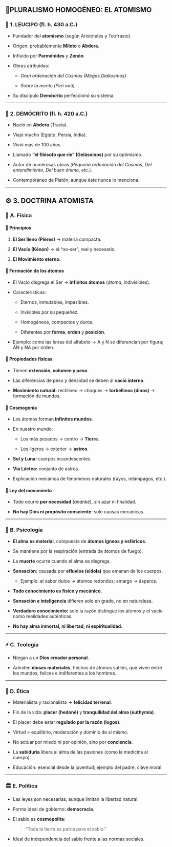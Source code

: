 
## 🧩PLURALISMO HOMOGÉNEO: EL ATOMISMO

### 🧠 **1. LEUCIPO (fl. h. 430 a.C.)**

- Fundador del **atomismo** (según Aristóteles y Teofrasto).
    
- Origen: probablemente **Mileto** o **Abdera**.
    
- Influido por **Parménides** y **Zenón**.
    
- Obras atribuidas:
    
    - _Gran ordenación del Cosmos (Megas Diakosmos)_
        
    - _Sobre la mente (Peri noû)_
        
- Su discípulo **Demócrito** perfeccionó su sistema.
    

---

### 🧠 **2. DEMÓCRITO (fl. h. 420 a.C.)**

- Nació en **Abdera** (Tracia).
    
- Viajó mucho (Egipto, Persia, India).
    
- Vivió más de 100 años.
    
- Llamado **“el filósofo que ríe” (Geláseinos)** por su optimismo.
    
- Autor de numerosas obras (_Pequeña ordenación del Cosmos_, _Del entendimiento_, _Del buen ánimo_, etc.).
    
- Contemporáneo de Platón, aunque éste nunca lo menciona.
    

---

## ⚙️ **3. DOCTRINA ATOMISTA**

### 🧩 A. Física

#### 🔹 Principios

1. **El Ser lleno (Pléres)** → materia compacta.
    
2. **El Vacío (Kénon)** → el “no-ser”, real y necesario.
    
3. **El Movimiento eterno.**
    

#### 🔹 Formación de los átomos

- El Vacío disgrega el Ser → **infinitos átomos** (_átoma_, indivisibles).
    
- Características:
    
    - Eternos, inmutables, impasibles.
        
    - Invisibles por su pequeñez.
        
    - Homogéneos, compactos y duros.
        
    - Diferentes por **forma**, **orden** y **posición**.
        
- Ejemplo: como las letras del alfabeto → A y N se diferencian por figura; AN y NA por orden.
    

#### 🔹 Propiedades físicas

- Tienen **extensión, volumen y peso**.
    
- Las diferencias de peso y densidad se deben al **vacío interno**.
    
- **Movimiento natural:** rectilíneo → choques → **torbellinos (dínos)** → formación de mundos.
    

#### 🔹 Cosmogonía

- Los átomos forman **infinitos mundos**.
    
- En nuestro mundo:
    
    - Los más pesados → centro → **Tierra**.
        
    - Los ligeros → exterior → **astros**.
        
- **Sol y Luna:** cuerpos incandescentes.
    
- **Vía Láctea:** conjunto de astros.
    
- Explicación mecánica de fenómenos naturales (rayos, relámpagos, etc.).
    

#### 🔹 Ley del movimiento

- Todo ocurre **por necesidad** (_anánkē_), sin azar ni finalidad.
    
- **No hay Dios ni propósito consciente**: solo causas mecánicas.
    

---

### 💨 B. Psicología

- **El alma es material**, compuesta de **átomos ígneos y esféricos**.
    
- Se mantiene por la respiración (entrada de átomos de fuego).
    
- La **muerte** ocurre cuando el alma se disgrega.
    
- **Sensación:** causada por **efluvios (eidola)** que emanan de los cuerpos.
    
    - Ejemplo: el sabor dulce → átomos redondos; amargo → ásperos.
        
- **Todo conocimiento es físico y mecánico.**
    
- **Sensación e inteligencia** difieren solo en grado, no en naturaleza.
    
- **Verdadero conocimiento:** solo la razón distingue los átomos y el vacío como realidades auténticas.
    
- **No hay alma inmortal, ni libertad, ni espiritualidad.**
    

---

### ⚡ C. Teología

- Niegan a un **Dios creador personal**.
    
- Admiten **dioses materiales**, hechos de átomos sutiles, que viven entre los mundos, felices e indiferentes a los hombres.
    

---

### 🙂 D. Ética

- Materialista y racionalista → **felicidad terrenal**.
    
- Fin de la vida: **placer (hedoné)** y **tranquilidad del alma (euthymía)**.
    
- El placer debe estar **regulado por la razón (logos)**.
    
- Virtud = equilibrio, moderación y dominio de sí mismo.
    
- No actuar por miedo ni por opinión, sino por **conciencia**.
    
- La **sabiduría** libera al alma de las pasiones (como la medicina al cuerpo).
    
- Educación: esencial desde la juventud; ejemplo del padre, clave moral.
    

---

### 🏛️ E. Política

- Las leyes son necesarias, aunque limitan la libertad natural.
    
- Forma ideal de gobierno: **democracia**.
    
- El sabio es **cosmopolita**:
    
    > “Toda la tierra es patria para el sabio.”
    
- Ideal de independencia del sabio frente a las normas sociales.